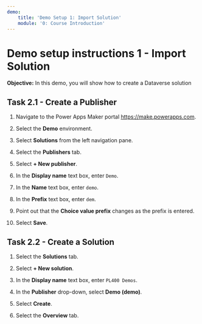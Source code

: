 ```yaml
---
demo:
    title: 'Demo Setup 1: Import Solution'
    module: '0: Course Introduction'
---
```


# Demo setup instructions 1 - Import Solution

**Objective:** In this demo, you will show how to create a Dataverse solution

## Task 2.1 - Create a Publisher

1. Navigate to the Power Apps Maker portal <https://make.powerapps.com>.

1. Select the **Demo** environment.
1. Select **Solutions** from the left navigation pane.
1. Select the **Publishers** tab.
1. Select **+ New publisher**.
1. In the **Display name** text box, enter `Demo`.
1. In the **Name** text box, enter `demo`.
1. In the **Prefix** text box, enter `dem`.
1. Point out that the **Choice value prefix** changes as the prefix is entered.
1. Select **Save**.

## Task 2.2 - Create a Solution

1. Select the **Solutions** tab.

1. Select **+ New solution**.
1. In the **Display name** text box, enter `PL400 Demos`.
1. In the **Publisher** drop-down, select **Demo (demo)**.
1. Select **Create**.
1. Select the **Overview** tab.
